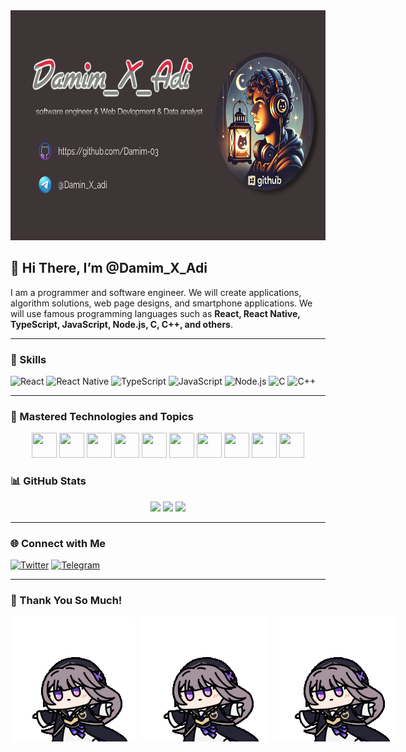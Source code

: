 <img src="https://raw.githubusercontent.com/Damim-03/Damim-03/main/MyProf.jpg" width="1442" height="368" alt="Profile Image">


## 👋 Hi There, I’m @Damim_X_Adi
I am a programmer and software engineer. We will create applications, algorithm solutions, web page designs, and smartphone applications. We will use famous programming languages such as **React, React Native, TypeScript, JavaScript, Node.js, C, C++, and others**.

---

### 🚀 Skills
![React](https://img.shields.io/badge/React-61DAFB?style=flat&logo=react&logoColor=black)
![React Native](https://img.shields.io/badge/React%20Native-61DAFB?style=flat&logo=react&logoColor=black)
![TypeScript](https://img.shields.io/badge/TypeScript-3178C6?style=flat&logo=typescript&logoColor=white)
![JavaScript](https://img.shields.io/badge/JavaScript-F7DF1E?style=flat&logo=javascript&logoColor=black)
![Node.js](https://img.shields.io/badge/Node.js-339933?style=flat&logo=node.js&logoColor=white)
![C](https://img.shields.io/badge/C-00599C?style=flat&logo=c&logoColor=white)
![C++](https://img.shields.io/badge/C++-00599C?style=flat&logo=c%2B%2B&logoColor=white)

---

### 🎯 Mastered Technologies and Topics
<p align="center">
<a href="https://www.javascript.com"><img src="https://cdn.jsdelivr.net/gh/devicons/devicon/icons/javascript/javascript-original.svg" width="40" height="40"/></a>
<a href="https://www.typescriptlang.org/"><img src="https://cdn.jsdelivr.net/gh/devicons/devicon/icons/typescript/typescript-original.svg" width="40" height="40"/></a>
<a href="https://nodejs.org/"><img src="https://cdn.jsdelivr.net/gh/devicons/devicon/icons/nodejs/nodejs-original.svg" width="40" height="40"/></a>
<a href="https://react.dev/"><img src="https://cdn.jsdelivr.net/gh/devicons/devicon/icons/react/react-original.svg" width="40" height="40"/></a>
<a href="https://www.linux.org/"><img src="https://cdn.jsdelivr.net/gh/devicons/devicon/icons/linux/linux-original.svg" width="40" height="40"/></a>
<a href="https://www.npmjs.com/"><img src="https://cdn.jsdelivr.net/gh/devicons/devicon/icons/npm/npm-original-wordmark.svg" width="40" height="40"/></a>
<a href="https://kotlinlang.org/"><img src="https://cdn.jsdelivr.net/gh/devicons/devicon/icons/kotlin/kotlin-original.svg" width="40" height="40"/></a>
<a href="https://nextjs.org/"><img src="https://cdn.jsdelivr.net/gh/devicons/devicon/icons/nextjs/nextjs-original.svg" width="40" height="40"/></a>
<a href="https://vitejs.dev/"><img src="https://cdn.jsdelivr.net/gh/devicons/devicon/icons/vite/vite-original.svg" width="40" height="40"/></a>
<a href="https://socket.io/"><img src="https://cdn.jsdelivr.net/gh/devicons/devicon/icons/socketio/socketio-original.svg" width="40" height="40"/></a>
</p>

### 📊 GitHub Stats
<p align="center">
  <img src="https://github-readme-stats.vercel.app/api?username=Damim-03&show_icons=true&theme=radical" height="150"/>
  <img src="https://github-readme-stats.vercel.app/api/top-langs/?username=Damim-03&layout=compact&theme=radical" height="150"/>
  <img src="https://github-profile-summary-cards.vercel.app/api/cards/profile-details?username=Damim-03&theme=radical" height="150"/>
</p>

---
### 🌐 Connect with Me

[![Twitter](https://img.icons8.com/ios-filled/50/1DA1F2/twitter.png)](https://twitter.com/DamiRikRik)
[![Telegram](https://img.icons8.com/ios-filled/50/2CA5E0/telegram.png)](https://t.me/Damin_X_adi)


---

### 💞️ Thank You So Much!
<div style="display: flex; gap: 10px; align-items: center;">
    <img src="https://raw.githubusercontent.com/Damim-03/Damim-03/main/star-rail-kuru.gif" width="300">
    <img src="https://raw.githubusercontent.com/Damim-03/Damim-03/main/star-rail-kuru.gif" width="300">
    <img src="https://raw.githubusercontent.com/Damim-03/Damim-03/main/star-rail-kuru.gif" width="300">
</div>








